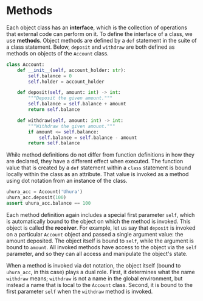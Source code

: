 # Methods

Each object class has an **interface**, which is the collection of
operations that external code can perform on it. To define the interface
of a class, we use **methods**. Object methods are defined by a `def`
statement in the suite of a class statement. Below, `deposit` and
`withdraw` are both defined as methods on objects of the `Account`
class.

```python
class Account:
    def __init__(self, account_holder: str):
        self.balance = 0
        self.holder = account_holder

    def deposit(self, amount: int) -> int:
        """Deposit the given amount."""
        self.balance = self.balance + amount
        return self.balance

    def withdraw(self, amount: int) -> int:
        """Withdraw the given amount."""
        if amount <= self.balance:
            self.balance = self.balance - amount
        return self.balance
```

While method definitions do not differ from function definitions in how
they are declared, they have a different effect when executed. The
function value that is created by a `def` statement within a `class`
statement is bound locally within the class as an attribute. That value
is invoked as a method using dot notation from an instance of the class.

```python
uhura_acc = Account('Uhura')
uhura_acc.deposit(100)
assert uhura_acc.balance == 100
```

Each method definition again includes a special first parameter `self`,
which is automatically bound to the object on which the method is
invoked. This object is called the **receiver**. For example, let us say
that `deposit` is invoked on a particular `Account` object and passed a
single argument value: the amount deposited. The object itself is bound
to `self`, while the argument is bound to `amount`. All invoked methods
have access to the object via the `self` parameter, and so they can all
access and manipulate the object's state.

When a method is invoked via dot notation, the object itself (bound to
`uhura_acc`, in this case) plays a dual role. First, it determines what
the name `withdraw` means; `withdraw` is not a name in the global
environment, but instead a name that is local to the `Account` class.
Second, it is bound to the first parameter `self` when the `withdraw`
method is invoked.
